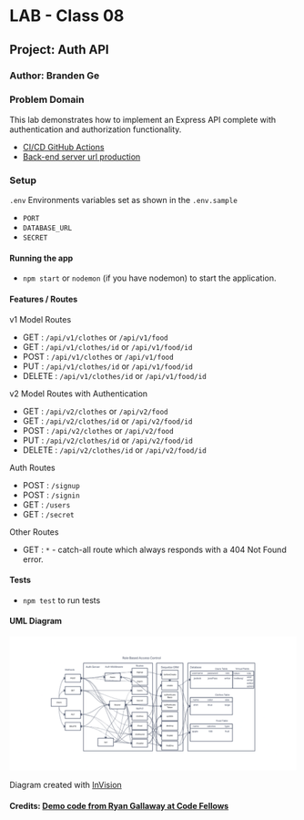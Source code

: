 # LAB - Class 08

## Project: Auth API

### Author: Branden Ge

### Problem Domain

This lab demonstrates how to implement an Express API complete with authentication and authorization functionality.

- [CI/CD GitHub Actions](https://github.com/brandenge/auth-api/actions)
- [Back-end server url production](https://auth-api-88.herokuapp.com/)

### Setup

`.env` Environments variables set as shown in the `.env.sample`

- `PORT`
- `DATABASE_URL`
- `SECRET`

#### Running the app

- `npm start` or `nodemon` (if you have nodemon) to start the application.

#### Features / Routes

v1 Model Routes

- GET : `/api/v1/clothes` or `/api/v1/food`
- GET : `/api/v1/clothes/id` or `/api/v1/food/id`
- POST : `/api/v1/clothes` or `/api/v1/food`
- PUT : `/api/v1/clothes/id` or `/api/v1/food/id`
- DELETE : `/api/v1/clothes/id` or `/api/v1/food/id`

v2 Model Routes with Authentication

- GET : `/api/v2/clothes` or `/api/v2/food`
- GET : `/api/v2/clothes/id` or `/api/v2/food/id`
- POST : `/api/v2/clothes` or `/api/v2/food`
- PUT : `/api/v2/clothes/id` or `/api/v2/food/id`
- DELETE : `/api/v2/clothes/id` or `/api/v2/food/id`

Auth Routes

- POST : `/signup`
- POST : `/signin`
- GET : `/users`
- GET : `/secret`

Other Routes

- GET : `*` - catch-all route which always responds with a 404 Not Found error.

#### Tests

- `npm test` to run tests

#### UML Diagram

![UML Diagram](uml8.png)

Diagram created with [InVision](https://www.invisionapp.com/)

#### Credits: [Demo code from Ryan Gallaway at Code Fellows](https://github.com/codefellows/seattle-code-javascript-401d48/tree/main/class-08/inclass-demo)
